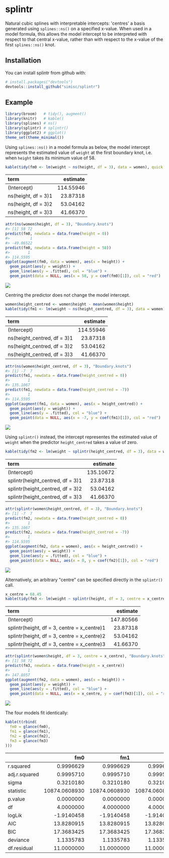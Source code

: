 
<!-- README.md is generated from README.Rmd. Please edit that file -->
splintr
=======

Natural cubic splines with interpretable intercepts: 'centres' a basis generated using `splines::ns()` on a specified x-value. When used in a model formula, this allows the model intercept to be interpreted with respect to that central x-value, rather than with respect to the x-value of the first `splines::ns()` knot.

Installation
------------

You can install splintr from github with:

``` r
# install.packages("devtools")
devtools::install_github("simisc/splintr")
```

Example
-------

``` r
library(broom)   # tidy(), augment()
library(knitr)   # kable()
library(splines) # ns()
library(splintr) # splintr()
library(ggplot2) # ggplot()
theme_set(theme_minimal())
```

Using `splines::ns()` in a model formula as below, the model intercept represents the estimated value of `weight` at the first boundary knot, i.e. when `height` takes its minimum value of 58.

``` r
kable(tidy(fm0 <- lm(weight ~ ns(height, df = 3), data = women), quick = TRUE))
```

| term                |   estimate|
|:--------------------|----------:|
| (Intercept)         |  114.55946|
| ns(height, df = 3)1 |   23.87318|
| ns(height, df = 3)2 |   53.04162|
| ns(height, df = 3)3 |   41.66370|

``` r
attr(ns(women$height, df = 3), "Boundary.knots")
#> [1] 58 72
predict(fm0, newdata = data.frame(height = 0))
#>         1 
#> -49.06522
predict(fm0, newdata = data.frame(height = 58))
#>        1 
#> 114.5595
ggplot(augment(fm0, data = women), aes(x = height)) +
  geom_point(aes(y = weight)) +
  geom_line(aes(y = .fitted), col = "blue") +
  geom_point(data = NULL, aes(x = 58, y = coef(fm0)[1]), col = "red")
```

![](README-example1-1.png)

Centring the predictor does not change the model intercept.

``` r
women$height_centred <- women$height - mean(women$height)
kable(tidy(fm1 <- lm(weight ~ ns(height_centred, df = 3), data = women), quick = TRUE))
```

| term                         |   estimate|
|:-----------------------------|----------:|
| (Intercept)                  |  114.55946|
| ns(height\_centred, df = 3)1 |   23.87318|
| ns(height\_centred, df = 3)2 |   53.04162|
| ns(height\_centred, df = 3)3 |   41.66370|

``` r
attr(ns(women$height_centred, df = 3), "Boundary.knots")
#> [1] -7  7
predict(fm1, newdata = data.frame(height_centred = 0))
#>        1 
#> 135.1067
predict(fm1, newdata = data.frame(height_centred = -7))
#>        1 
#> 114.5595
ggplot(augment(fm1, data = women), aes(x = height_centred)) +
  geom_point(aes(y = weight)) +
  geom_line(aes(y = .fitted), col = "blue") +
  geom_point(data = NULL, aes(x = -7, y = coef(fm1)[1]), col = "red")
```

![](README-example2-1.png)

Using `splintr()` instead, the intercept representes the estimated value of `weight` when the predictor `height_centred` takes a value of zero.

``` r
kable(tidy(fm2 <- lm(weight ~ splintr(height_centred, df = 3), data = women), quick = TRUE))
```

| term                              |   estimate|
|:----------------------------------|----------:|
| (Intercept)                       |  135.10672|
| splintr(height\_centred, df = 3)1 |   23.87318|
| splintr(height\_centred, df = 3)2 |   53.04162|
| splintr(height\_centred, df = 3)3 |   41.66370|

``` r
attr(splintr(women$height_centred, df = 3), "Boundary.knots")
#> [1] -7  7
predict(fm2, newdata = data.frame(height_centred = 0))
#>        1 
#> 135.1067
predict(fm2, newdata = data.frame(height_centred = -7))
#>        1 
#> 114.5595
ggplot(augment(fm2, data = women), aes(x = height_centred)) +
  geom_point(aes(y = weight)) +
  geom_line(aes(y = .fitted), col = "blue") +
  geom_point(data = NULL, aes(x = 0, y = coef(fm2)[1]), col = "red")
```

![](README-example3-1.png)

Alternatively, an arbitrary "centre" can be specified directly in the `splintr()` call.

``` r
x_centre = 68.45
kable(tidy(fm3 <- lm(weight ~ splintr(height, df = 3, centre = x_centre), data = women), quick = TRUE))
```

| term                                         |   estimate|
|:---------------------------------------------|----------:|
| (Intercept)                                  |  147.80566|
| splintr(height, df = 3, centre = x\_centre)1 |   23.87318|
| splintr(height, df = 3, centre = x\_centre)2 |   53.04162|
| splintr(height, df = 3, centre = x\_centre)3 |   41.66370|

``` r
attr(splintr(women$height, df = 3, centre = x_centre), "Boundary.knots")
#> [1] 58 72
predict(fm3, newdata = data.frame(height = x_centre))
#>        1 
#> 147.8057
ggplot(augment(fm2, data = women), aes(x = height)) +
  geom_point(aes(y = weight)) +
  geom_line(aes(y = .fitted), col = "blue") +
  geom_point(data = NULL, aes(x = x_centre, y = coef(fm3)[1]), col = "red")
```

![](README-example4-1.png)

The four models fit identically:

``` r
kable(t(rbind(
  fm0 = glance(fm0),
  fm1 = glance(fm1),
  fm2 = glance(fm2),
  fm3 = glance(fm3)
)))
```

|               |            fm0|            fm1|            fm2|            fm3|
|---------------|--------------:|--------------:|--------------:|--------------:|
| r.squared     |      0.9996629|      0.9996629|      0.9996629|      0.9996629|
| adj.r.squared |      0.9995710|      0.9995710|      0.9995710|      0.9995710|
| sigma         |      0.3210180|      0.3210180|      0.3210180|      0.3210180|
| statistic     |  10874.0608930|  10874.0608930|  10874.0608930|  10874.0608930|
| p.value       |      0.0000000|      0.0000000|      0.0000000|      0.0000000|
| df            |      4.0000000|      4.0000000|      4.0000000|      4.0000000|
| logLik        |     -1.9140458|     -1.9140458|     -1.9140458|     -1.9140458|
| AIC           |     13.8280915|     13.8280915|     13.8280915|     13.8280915|
| BIC           |     17.3683425|     17.3683425|     17.3683425|     17.3683425|
| deviance      |      1.1335783|      1.1335783|      1.1335783|      1.1335783|
| df.residual   |     11.0000000|     11.0000000|     11.0000000|     11.0000000|
